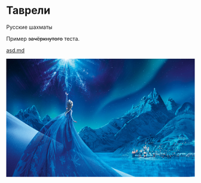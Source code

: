 # Таврели

Русские шахматы

Пример ~~зачёркнутого~~ теста.

[asd.md](asd.md)

![asd](frozen_elsa_snow_queen_palace-wide.png "Это картинка")
